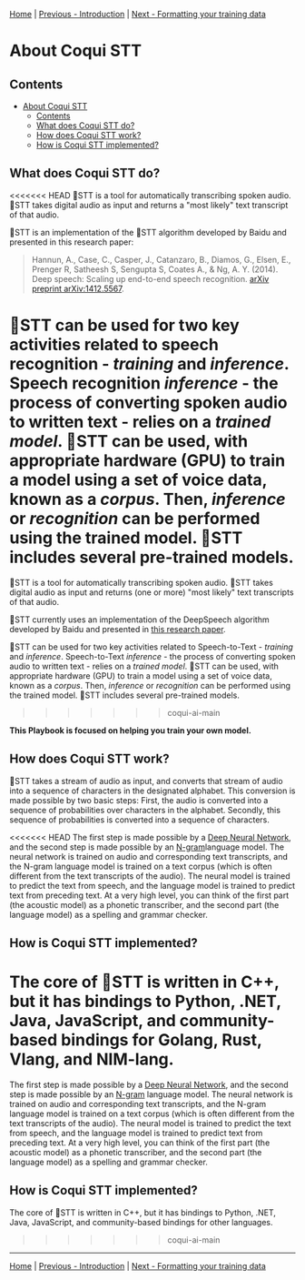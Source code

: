 [Home](README.md) | [Previous - Introduction](INTRO.md) | [Next - Formatting your training data](DATA_FORMATTING.md)

# About Coqui STT

## Contents

- [About Coqui STT](#about-coqui-stt)
  * [Contents](#contents)
  * [What does Coqui STT do?](#what-does-coqui-stt-do-)
  * [How does Coqui STT work?](#how-does-coqui-stt-work-)
  * [How is Coqui STT implemented?](#how-is-coqui-stt-implemented-)

## What does Coqui STT do?

<<<<<<< HEAD
🐸STT is a tool for automatically transcribing spoken audio. 🐸STT takes digital audio as input and returns a "most likely" text transcript of that audio.

🐸STT is an implementation of the 🐸STT algorithm developed by Baidu and presented in this research paper:

> Hannun, A., Case, C., Casper, J., Catanzaro, B., Diamos, G., Elsen, E., Prenger R, Satheesh S, Sengupta S, Coates A., & Ng, A. Y. (2014). Deep speech: Scaling up end-to-end speech recognition. [arXiv preprint arXiv:1412.5567](https://arxiv.org/pdf/1412.5567).

🐸STT can be used for two key activities related to speech recognition - _training_ and _inference_. Speech recognition _inference_ - the process of converting spoken audio to written text - relies on a _trained model_. 🐸STT can be used, with appropriate hardware (GPU) to train a model using a set of voice data, known as a _corpus_. Then, _inference_ or _recognition_ can be performed using the trained model. 🐸STT includes several pre-trained models.
=======
🐸STT is a tool for automatically transcribing spoken audio. 🐸STT takes digital audio as input and returns (one or more) "most likely" text transcripts of that audio.

🐸STT currently uses an implementation of the DeepSpeech algorithm developed by Baidu and presented in [this research paper](https://arxiv.org/pdf/1412.5567).

🐸STT can be used for two key activities related to Speech-to-Text - _training_ and _inference_. Speech-to-Text _inference_ - the process of converting spoken audio to written text - relies on a _trained model_. 🐸STT can be used, with appropriate hardware (GPU) to train a model using a set of voice data, known as a _corpus_. Then, _inference_ or _recognition_ can be performed using the trained model. 🐸STT includes several pre-trained models.
>>>>>>> coqui-ai-main

**This Playbook is focused on helping you train your own model.**

## How does Coqui STT work?

🐸STT takes a stream of audio as input, and converts that stream of audio into a sequence of characters in the designated alphabet. This conversion is made possible by two basic steps: First, the audio is converted into a sequence of probabilities over characters in the alphabet. Secondly, this sequence of probabilities is converted into a sequence of characters.

<<<<<<< HEAD
The first step is made possible by a [Deep Neural Network](https://en.wikipedia.org/wiki/Deep_learning#Deep_neural_networks), and the second step is made possible by an [N-gram](https://en.wikipedia.org/wiki/N-gram)language model. The neural network is trained on audio and corresponding text transcripts, and the N-gram language model is trained on a text corpus (which is often different from the text transcripts of the audio). The neural model is trained to predict the text from speech, and the language model is trained to predict text from preceding text. At a very high level, you can think of the first part (the acoustic model) as a phonetic transcriber, and the second part (the language model) as a spelling and grammar checker.

## How is Coqui STT implemented?

The core of 🐸STT is written in C++, but it has bindings to Python, .NET, Java, JavaScript, and community-based bindings for Golang, Rust, Vlang, and NIM-lang.
=======
The first step is made possible by a [Deep Neural Network](https://en.wikipedia.org/wiki/Deep_learning#Deep_neural_networks), and the second step is made possible by an [N-gram](https://en.wikipedia.org/wiki/N-gram) language model. The neural network is trained on audio and corresponding text transcripts, and the N-gram language model is trained on a text corpus (which is often different from the text transcripts of the audio). The neural model is trained to predict the text from speech, and the language model is trained to predict text from preceding text. At a very high level, you can think of the first part (the acoustic model) as a phonetic transcriber, and the second part (the language model) as a spelling and grammar checker.

## How is Coqui STT implemented?

The core of 🐸STT is written in C++, but it has bindings to Python, .NET, Java, JavaScript, and community-based bindings for other languages.
>>>>>>> coqui-ai-main

---

[Home](README.md) | [Previous - Introduction](INTRO.md) | [Next - Formatting your training data](DATA_FORMATTING.md)
